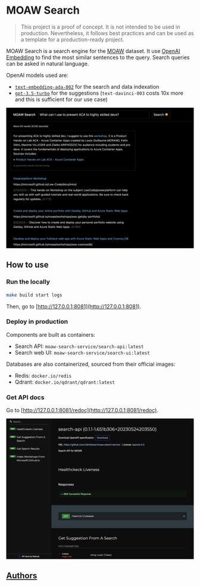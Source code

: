 # MOAW Search

> This project is a proof of concept. It is not intended to be used in production. Nevertheless, it follows best practices and can be used as a template for a production-ready project.

MOAW Search is a search engine for the [MOAW](https://microsoft.github.io/moaw/) dataset. It use [OpenAI Embedding](https://platform.openai.com/docs/guides/embeddings) to find the most similar sentences to the query. Search queries can be asked in natural language.

OpenAI models used are:

- [`text-embedding-ada-002`](https://openai.com/blog/new-and-improved-embedding-model) for the search and data indexation
- [`gpt-3.5-turbo`](https://platform.openai.com/docs/models/gpt-3-5) for the suggestions (`text-davinci-003` costs 10x more and this is sufficient for our use case)

![Application screenshot](docs/main.png)

## How to use

### Run the locally

```bash
make build start logs
```

Then, go to [http://127.0.0.1:8081](http://127.0.0.1:8081).

### Deploy in production

Components are built as containers:

- Search API: `moaw-search-service/search-api:latest`
- Search web UI: `moaw-search-service/search-ui:latest`

Databases are also containerized, sourced from their official images:

- Redis: `docker.io/redis`
- Qdrant: `docker.io/qdrant/qdrant:latest`

### Get API docs

Go to [http://127.0.0.1:8081/redoc](http://127.0.0.1:8081/redoc).

![Documentation endpoint](docs/doc.png)

## [Authors](./AUTHORS.md)
